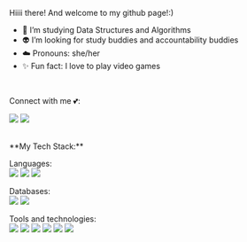 Hiiii there! And welcome to my github page!:)



* :seedling: I’m studying Data Structures and Algorithms
* :alien: I’m looking for study buddies and accountability buddies
* :cloud: Pronouns: she/her
* :sparkles: Fun fact: I love to play video games 


<br>

<!-- My portfolio :moon::

[<img src="https://github.com/hitaya1/hitaya1/blob/main/portfolio.png?raw=true" width='280px'/>](https://hitaya1.github.io/about/)
 -->
Connect with me :two_hearts::

[<img src='https://img.shields.io/badge/linkedin-%230077B5.svg?style=for-the-badge&logo=linkedin&logoColor=white'/>](https://www.linkedin.com/in/taissiya-ugay)
[<img src='https://img.shields.io/badge/Medium-12100E?style=for-the-badge&logo=medium&logoColor=white'/>](https://medium.com/@taya.ugay)


<br>
**My Tech Stack:**

Languages:   
<img src='https://img.shields.io/badge/javascript-%23323330.svg?style=for-the-badge&logo=javascript&logoColor=%23F7DF1E'/> <img src='https://img.shields.io/badge/html5-%23E34F26.svg?style=for-the-badge&logo=html5&logoColor=white'/> <img src='https://img.shields.io/badge/css3-%231572B6.svg?style=for-the-badge&logo=css3&logoColor=white'/>

Databases:  
<img src='https://img.shields.io/badge/postgres-%23316192.svg?style=for-the-badge&logo=postgresql&logoColor=white'/>  <img src='https://img.shields.io/badge/firebase-%23039BE5.svg?style=for-the-badge&logo=firebase'/>

Tools and technologies:  
<img src='https://img.shields.io/badge/express.js-%23404d59.svg?style=for-the-badge&logo=express&logoColor=%2361DAFB'/> <img src='https://img.shields.io/badge/node.js-6DA55F?style=for-the-badge&logo=node.js&logoColor=white'/> <img src='https://img.shields.io/badge/react-%2320232a.svg?style=for-the-badge&logo=react&logoColor=%2361DAFB'/> <img src='https://img.shields.io/badge/MUI-%230081CB.svg?style=for-the-badge&logo=material-ui&logoColor=white'/> <img src='https://img.shields.io/badge/webpack-%238DD6F9.svg?style=for-the-badge&logo=webpack&logoColor=black'/> <img src='https://img.shields.io/badge/Visual%20Studio%20Code-0078d7.svg?style=for-the-badge&logo=visual-studio-code&logoColor=white'/>

